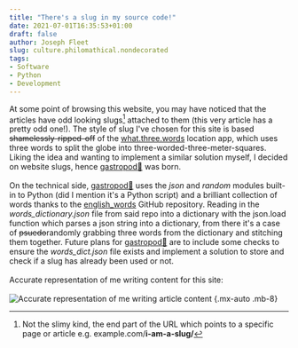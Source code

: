 ```yaml
---
title: "There's a slug in my source code!"
date: 2021-07-01T16:35:53+01:00
draft: false
author: Joseph Fleet
slug: culture.philomathical.nondecorated
tags:
- Software
- Python
- Development
---
```


At some point of browsing this website, you may have noticed that the articles have odd looking slugs[^1] attached to them <!--more--> (this very article has a pretty odd one!). The style of slug I've chosen for this site is based ~~shamelessly-ripped-off~~ of the [what.three.words](https://what3words.com/) location app, which uses three words to split the globe into three-worded-three-meter-squares. Liking the idea and wanting to implement a similar solution myself, I decided on website slugs, hence [gastropod🐌](https://github.com/wizardfree/gastropod) was born.
\
\
On the technical side, [gastropod🐌](https://github.com/wizardfree/gastropod) uses the _json_ and _random_ modules built-in to Python (did I mention it's a Python script) and a brilliant collection of words thanks to the [english_words](https://github.com/dwyl/english-words) GitHub repository. Reading in the _words_dictionary.json_ file from said repo into a dictionary with the json.load function which parses a json string into a dictionary, from there it's a case of ~~psuedo~~randomly grabbing three words from the dictionary and stitching them together. Future plans for [gastropod🐌](https://github.com/wizardfree/gastropod) are to include some checks to ensure the _words_dict.json_ file exists and implement a solution to store and check if a slug has already been used or not.
\
\
Accurate representation of me writing content for this site:
\
\
![Accurate representation of me writing article content](https://media.giphy.com/media/jnQ5a3PR7H0QGx7kO4/source.gif)
{.mx-auto .mb-8}

[^1]: Not the slimy kind, the end part of the URL which points to a specific page or article e.g. example.com/**i-am-a-slug/** 


